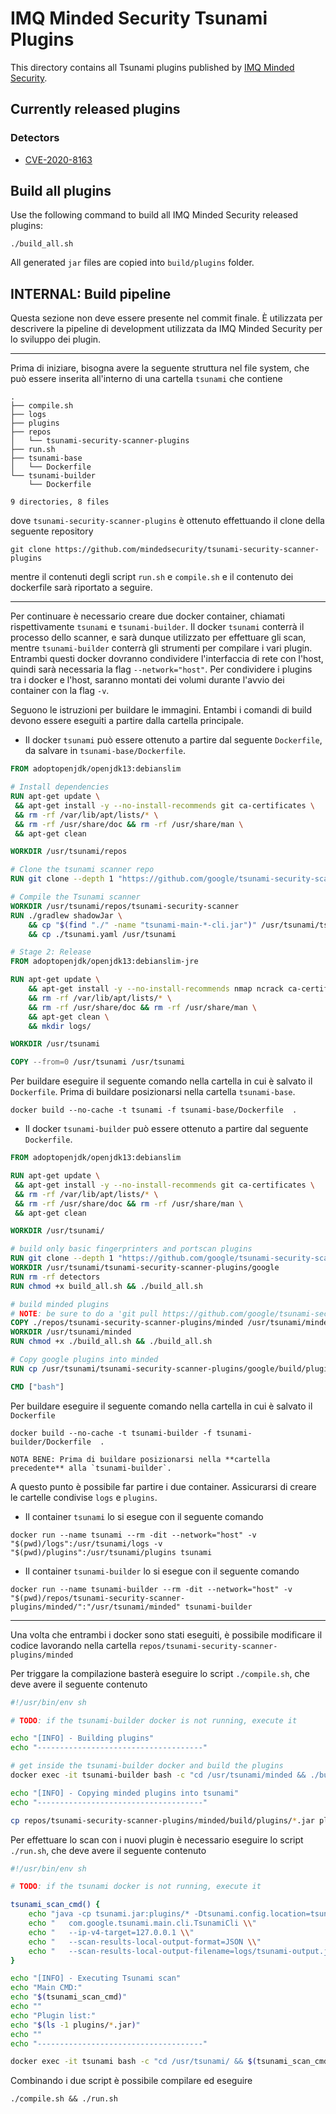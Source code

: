 # IMQ Minded Security Tsunami Plugins

This directory contains all Tsunami plugins published by
[IMQ Minded Security](https://mindedsecurity.com/).

## Currently released plugins

### Detectors

*  [CVE-2020-8163](detectors/rce/cve20208163)

## Build all plugins

Use the following command to build all IMQ Minded Security released plugins:

```
./build_all.sh
```

All generated `jar` files are copied into `build/plugins` folder.

## INTERNAL: Build pipeline

Questa sezione non deve essere presente nel commit finale. È utilizzata per descrivere la pipeline di development utilizzata da IMQ Minded Security per lo sviluppo dei plugin.

-----

Prima di iniziare, bisogna avere la seguente struttura nel file system, che può essere inserita all'interno di una cartella `tsunami` che contiene 

```
.
├── compile.sh
├── logs
├── plugins
├── repos
│   └── tsunami-security-scanner-plugins
├── run.sh
├── tsunami-base
│   └── Dockerfile
└── tsunami-builder
    └── Dockerfile

9 directories, 8 files
```

dove `tsunami-security-scanner-plugins` è ottenuto effettuando il clone della seguente repository

```
git clone https://github.com/mindedsecurity/tsunami-security-scanner-plugins
```

mentre il contenuti degli script `run.sh` e `compile.sh` e il contenuto dei dockerfile sarà riportato a seguire.

-----

Per continuare è necessario creare due docker container, chiamati rispettivamente `tsunami` e `tsunami-builder`. Il docker `tsunami` conterrà il processo dello scanner, e sarà dunque utilizzato per effettuare gli scan, mentre  `tsunami-builder` conterrà gli strumenti per compilare i vari plugin. Entrambi questi docker dovranno condividere l'interfaccia di rete con l'host, quindi sarà necessaria la flag `--network="host"`. Per condividere i plugins tra i docker e l'host, saranno montati dei volumi durante l'avvio dei container con la flag `-v`.

Seguono le istruzioni per buildare le immagini. Entambi i comandi di
build devono essere eseguiti a partire dalla cartella principale.

- Il docker `tsunami` può essere ottenuto a partire dal seguente `Dockerfile`, da salvare in `tsunami-base/Dockerfile`.
  
```dockerfile
FROM adoptopenjdk/openjdk13:debianslim

# Install dependencies
RUN apt-get update \
 && apt-get install -y --no-install-recommends git ca-certificates \
 && rm -rf /var/lib/apt/lists/* \
 && rm -rf /usr/share/doc && rm -rf /usr/share/man \
 && apt-get clean

WORKDIR /usr/tsunami/repos

# Clone the tsunami scanner repo 
RUN git clone --depth 1 "https://github.com/google/tsunami-security-scanner"

# Compile the Tsunami scanner
WORKDIR /usr/tsunami/repos/tsunami-security-scanner
RUN ./gradlew shadowJar \
    && cp "$(find "./" -name "tsunami-main-*-cli.jar")" /usr/tsunami/tsunami.jar \
    && cp ./tsunami.yaml /usr/tsunami

# Stage 2: Release
FROM adoptopenjdk/openjdk13:debianslim-jre

RUN apt-get update \
    && apt-get install -y --no-install-recommends nmap ncrack ca-certificates \
    && rm -rf /var/lib/apt/lists/* \
    && rm -rf /usr/share/doc && rm -rf /usr/share/man \
    && apt-get clean \
    && mkdir logs/

WORKDIR /usr/tsunami

COPY --from=0 /usr/tsunami /usr/tsunami
```
  
  Per buildare eseguire il seguente comando nella cartella in cui è salvato il `Dockerfile`. 
  Prima di buildare posizionarsi nella cartella `tsunami-base`.
  
  ```
  docker build --no-cache -t tsunami -f tsunami-base/Dockerfile  .
  ```

- Il docker `tsunami-builder` può essere ottenuto a partire dal seguente `Dockerfile`. 
  
```dockerfile
FROM adoptopenjdk/openjdk13:debianslim

RUN apt-get update \
 && apt-get install -y --no-install-recommends git ca-certificates \
 && rm -rf /var/lib/apt/lists/* \
 && rm -rf /usr/share/doc && rm -rf /usr/share/man \
 && apt-get clean

WORKDIR /usr/tsunami/

# build only basic fingerprinters and portscan plugins
RUN git clone --depth 1 "https://github.com/google/tsunami-security-scanner-plugins"
WORKDIR /usr/tsunami/tsunami-security-scanner-plugins/google
RUN rm -rf detectors
RUN chmod +x build_all.sh && ./build_all.sh

# build minded plugins
# NOTE: be sure to do a 'git pull https://github.com/google/tsunami-security-scanner' before.
COPY ./repos/tsunami-security-scanner-plugins/minded /usr/tsunami/minded
WORKDIR /usr/tsunami/minded
RUN chmod +x ./build_all.sh && ./build_all.sh

# Copy google plugins into minded
RUN cp /usr/tsunami/tsunami-security-scanner-plugins/google/build/plugins/*.jar /usr/tsunami/minded/build/plugins/

CMD ["bash"]
```

   Per buildare eseguire il seguente comando nella cartella in cui è salvato il `Dockerfile`
   
   ```
   docker build --no-cache -t tsunami-builder -f tsunami-builder/Dockerfile  .
   ```
   
	NOTA BENE: Prima di buildare posizionarsi nella **cartella precedente** alla `tsunami-builder`.   

A questo punto è possibile far partire i due container. Assicurarsi di creare le cartelle condivise `logs` e `plugins`.

- Il container `tsunami` lo si esegue con il seguente comando

```
docker run --name tsunami --rm -dit --network="host" -v "$(pwd)/logs":/usr/tsunami/logs -v "$(pwd)/plugins":/usr/tsunami/plugins tsunami 
```

- Il container `tsunami-builder` lo si esegue con il seguente comando

```
docker run --name tsunami-builder --rm -dit --network="host" -v "$(pwd)/repos/tsunami-security-scanner-plugins/minded/":"/usr/tsunami/minded" tsunami-builder
```

-----

Una volta che entrambi i docker sono stati eseguiti, è possibile
modificare il codice lavorando nella cartella
`repos/tsunami-security-scanner-plugins/minded`

Per triggare la compilazione basterà eseguire lo script `./compile.sh`,
che deve avere il seguente contenuto

```bash
#!/usr/bin/env sh

# TODO: if the tsunami-builder docker is not running, execute it

echo "[INFO] - Building plugins"
echo "-------------------------------------"

# get inside the tsunami-builder docker and build the plugins
docker exec -it tsunami-builder bash -c "cd /usr/tsunami/minded && ./build_all.sh"

echo "[INFO] - Copying minded plugins into tsunami"
echo "-------------------------------------"

cp repos/tsunami-security-scanner-plugins/minded/build/plugins/*.jar plugins/
```

Per effettuare lo scan con i nuovi plugin è necessario eseguire lo script `./run.sh`,
che deve avere il seguente contenuto

```bash
#!/usr/bin/env sh

# TODO: if the tsunami docker is not running, execute it

tsunami_scan_cmd() {
    echo "java -cp tsunami.jar:plugins/* -Dtsunami.config.location=tsunami.yaml \\"
    echo "   com.google.tsunami.main.cli.TsunamiCli \\"
    echo "   --ip-v4-target=127.0.0.1 \\"
    echo "   --scan-results-local-output-format=JSON \\"
    echo "   --scan-results-local-output-filename=logs/tsunami-output.json"
}

echo "[INFO] - Executing Tsunami scan"
echo "Main CMD:"
echo "$(tsunami_scan_cmd)"
echo ""
echo "Plugin list:"
echo "$(ls -1 plugins/*.jar)"
echo ""
echo "-------------------------------------"

docker exec -it tsunami bash -c "cd /usr/tsunami/ && $(tsunami_scan_cmd)"
```
Combinando i due script è possibile compilare ed eseguire

```
./compile.sh && ./run.sh
```
